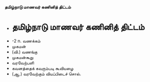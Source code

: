 **தமிழ்நாடு மாணவர் கணினித் திட்டம்**
- # தமிழ்நாடு மாணவர் கணினித் திட்டம்
- -2 n. வணக்கம்
- முகமன்
- (வி.) வணங்கு
- முகமன்கூறு
- வரவேற்பளி
- கவனத்தைக் கவரும்படி கூவியழை
- (ஆ.) வரவேற்கும் வியப்பிடைச் சொல்.

